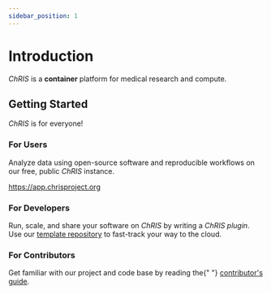 ```yaml
---
sidebar_position: 1
---
```


# Introduction

_ChRIS_ is a **container** platform for medical research and compute.


## Getting Started

_ChRIS_ is for everyone!

<div class="container container-of-same-height-cards">
  <div class="row">
    <div class="col col--4">
      <div class="card">
        <div class="card__header">
          <h3>For Users</h3>
        </div>
        <div class="card__body">
          <p>
            Analyze data using open-source software and reproducible workflows
            on our free, public <em>ChRIS</em> instance.
          </p>
          <p>
            <a href="https://app.chrisproject.org">https://app.chrisproject.org</a>
          </p>
        </div>
      </div>
    </div>
    <div class="col col--4">
      <div class="card">
        <div class="card__header">
          <h3>For Developers</h3>
        </div>
        <div class="card__body">
          <p>
            Run, scale, and share your software on <em>ChRIS</em> by writing a <em>ChRIS plugin</em>.
            Use our <a href="https://github.com/FNNDSC/python-chrisapp-template">template repository</a> to
            fast-track your way to the cloud.
          </p>
        </div>
      </div>
    </div>
    <div class="col col--4">
      <div class="card">
        <div class="card__header">
          <h3>For Contributors</h3>
        </div>
        <div class="card__body">
          <p>
            Get familiar with our project and code base by reading the{" "}
            <a href="guide">contributor's guide</a>.
          </p>
        </div>
      </div>
    </div>
  </div>
</div>
